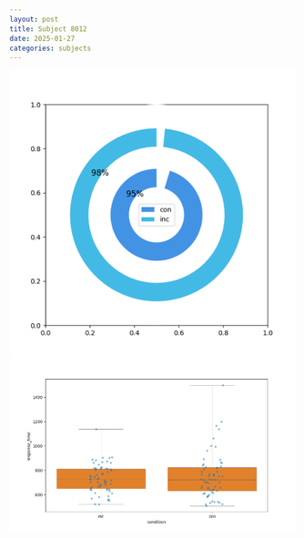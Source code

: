 ```yaml
---
layout: post
title: Subject 8012
date: 2025-01-27
categories: subjects
---
```


![](data/8012/run-11/8012_accuracy_by_condition.png)
![](data/8012/run-11/8012_rt.png)
